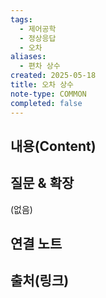 ```yaml
---
tags:
  - 제어공학
  - 정상응답
  - 오차
aliases:
  - 편차 상수
created: 2025-05-18
title: 오차 상수
note-type: COMMON
completed: false
---
```


## 내용(Content)


## 질문 & 확장

(없음)

## 연결 노트

## 출처(링크)

